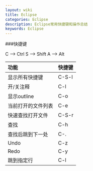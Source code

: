 ```yaml
---
layout: wiki
title: Eclipse
categories: Eclipse
description: Eclipse常用快捷键和操作总结
keywords: Eclipse
---
```


###快捷键

C --> Ctrl
S --> Shift
A --> Alt

|功能|快捷键|
|:---|:---|
|显示所有快捷键|C-S-l|
|开/关注释|C-l|
|显示outline|C-o|
|当前打开的文件列表|C-e|
|快速查找打开文件|C-S-r|
|查找|C-h|
|查找后跳到下一处|C-.|
|Undo|C-z|
|Redo|C-y|
|跳到指定行|C-l|
